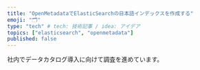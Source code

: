 ```yaml
---
title: "OpenMetadataでElasticSearchの日本語インデックスを作成する"
emoji: "🗂"
type: "tech" # tech: 技術記事 / idea: アイデア
topics: ["elasticsearch", "openmetadata"]
published: false
---
```

社内でデータカタログ導入に向けて調査を進めています。